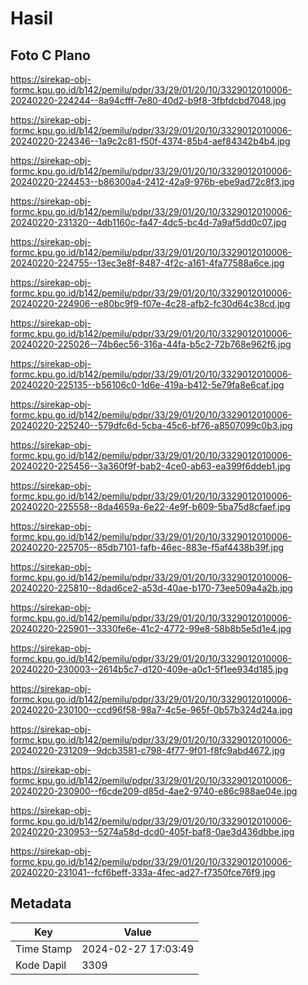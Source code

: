 # Hasil

## Foto C Plano

https://sirekap-obj-formc.kpu.go.id/b142/pemilu/pdpr/33/29/01/20/10/3329012010006-20240220-224244--8a94cfff-7e80-40d2-b9f8-3fbfdcbd7048.jpg

https://sirekap-obj-formc.kpu.go.id/b142/pemilu/pdpr/33/29/01/20/10/3329012010006-20240220-224346--1a9c2c81-f50f-4374-85b4-aef84342b4b4.jpg

https://sirekap-obj-formc.kpu.go.id/b142/pemilu/pdpr/33/29/01/20/10/3329012010006-20240220-224453--b86300a4-2412-42a9-976b-ebe9ad72c8f3.jpg

https://sirekap-obj-formc.kpu.go.id/b142/pemilu/pdpr/33/29/01/20/10/3329012010006-20240220-231320--4db1160c-fa47-4dc5-bc4d-7a9af5dd0c07.jpg

https://sirekap-obj-formc.kpu.go.id/b142/pemilu/pdpr/33/29/01/20/10/3329012010006-20240220-224755--13ec3e8f-8487-4f2c-a161-4fa77588a6ce.jpg

https://sirekap-obj-formc.kpu.go.id/b142/pemilu/pdpr/33/29/01/20/10/3329012010006-20240220-224906--e80bc9f9-f07e-4c28-afb2-fc30d64c38cd.jpg

https://sirekap-obj-formc.kpu.go.id/b142/pemilu/pdpr/33/29/01/20/10/3329012010006-20240220-225026--74b6ec56-316a-44fa-b5c2-72b768e962f6.jpg

https://sirekap-obj-formc.kpu.go.id/b142/pemilu/pdpr/33/29/01/20/10/3329012010006-20240220-225135--b56106c0-1d6e-419a-b412-5e79fa8e6caf.jpg

https://sirekap-obj-formc.kpu.go.id/b142/pemilu/pdpr/33/29/01/20/10/3329012010006-20240220-225240--579dfc6d-5cba-45c6-bf76-a8507099c0b3.jpg

https://sirekap-obj-formc.kpu.go.id/b142/pemilu/pdpr/33/29/01/20/10/3329012010006-20240220-225456--3a360f9f-bab2-4ce0-ab63-ea399f6ddeb1.jpg

https://sirekap-obj-formc.kpu.go.id/b142/pemilu/pdpr/33/29/01/20/10/3329012010006-20240220-225558--8da4659a-6e22-4e9f-b609-5ba75d8cfaef.jpg

https://sirekap-obj-formc.kpu.go.id/b142/pemilu/pdpr/33/29/01/20/10/3329012010006-20240220-225705--85db7101-fafb-46ec-883e-f5af4438b39f.jpg

https://sirekap-obj-formc.kpu.go.id/b142/pemilu/pdpr/33/29/01/20/10/3329012010006-20240220-225810--8dad6ce2-a53d-40ae-b170-73ee509a4a2b.jpg

https://sirekap-obj-formc.kpu.go.id/b142/pemilu/pdpr/33/29/01/20/10/3329012010006-20240220-225901--3330fe6e-41c2-4772-99e8-58b8b5e5d1e4.jpg

https://sirekap-obj-formc.kpu.go.id/b142/pemilu/pdpr/33/29/01/20/10/3329012010006-20240220-230003--2614b5c7-d120-409e-a0c1-5f1ee934d185.jpg

https://sirekap-obj-formc.kpu.go.id/b142/pemilu/pdpr/33/29/01/20/10/3329012010006-20240220-230100--ccd96f58-98a7-4c5e-965f-0b57b324d24a.jpg

https://sirekap-obj-formc.kpu.go.id/b142/pemilu/pdpr/33/29/01/20/10/3329012010006-20240220-231209--9dcb3581-c798-4f77-9f01-f8fc9abd4672.jpg

https://sirekap-obj-formc.kpu.go.id/b142/pemilu/pdpr/33/29/01/20/10/3329012010006-20240220-230900--f6cde209-d85d-4ae2-9740-e86c988ae04e.jpg

https://sirekap-obj-formc.kpu.go.id/b142/pemilu/pdpr/33/29/01/20/10/3329012010006-20240220-230953--5274a58d-dcd0-405f-baf8-0ae3d436dbbe.jpg

https://sirekap-obj-formc.kpu.go.id/b142/pemilu/pdpr/33/29/01/20/10/3329012010006-20240220-231041--fcf6beff-333a-4fec-ad27-f7350fce76f9.jpg


## Metadata

| Key        | Value               |
| ---------- | ------------------- |
| Time Stamp | 2024-02-27 17:03:49 |
| Kode Dapil | 3309                |



